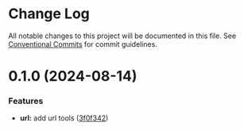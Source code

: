 # Change Log

All notable changes to this project will be documented in this file.
See [Conventional Commits](https://conventionalcommits.org) for commit guidelines.

# 0.1.0 (2024-08-14)

### Features

- **url:** add url tools ([3f0f342](https://github.com/rambler-digital-solutions/rambler-common/commit/3f0f342a6dfb524370e718be0ce937ad39e2a91d))
